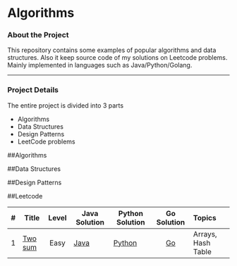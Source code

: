 # Algorithms

### About the Project

This repository contains some examples of popular algorithms and data structures. 
Also it keep source code of my solutions on Leetcode problems.
Mainly implemented in languages such as Java/Python/Golang.

--------------------------------------------------------------

### Project Details
The entire project is divided into 3 parts

* Algorithms
* Data Structures
* Design Patterns
* LeetCode problems


##Algorithms

##Data Structures

##Design Patterns


##Leetcode

| #  | Title           |  Level          |  Java Solution     | Python Solution   |  Go Solution    | Topics
-----|---------------- |:---------------:| ------------------ | ----------------- |:---------------:|:--------------
| 1 |[Two sum](https://leetcode.com/problems/two-sum/)| Easy | [Java](./LeetCode/Other/Task1/Solution.java) | [Python](./LeetCode/Other/Task1/Solution.py) | [Go](./LeetCode/Other/Task1/Solution.go) | Arrays, Hash Table |
